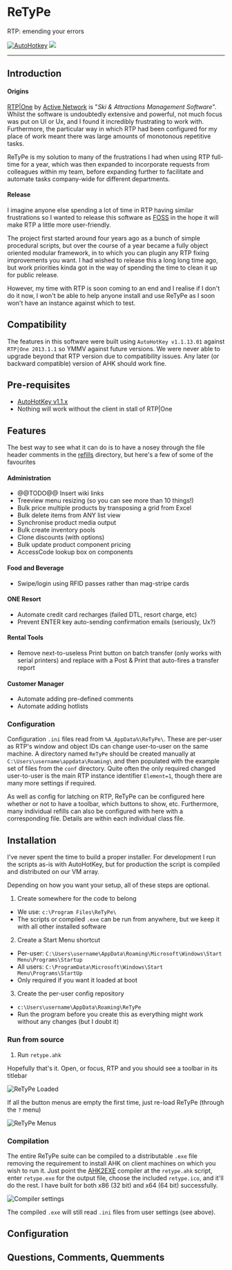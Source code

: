 # ReTyPe
RTP: emending your errors

[![AutoHotkey](https://img.shields.io/badge/Language-AutoHotkey-yellowgreen.svg)](https://autohotkey.com/) ![](https://img.shields.io/badge/State-Stable-green.svg)

---

## Introduction

#### Origins

[RTP|One](http://www.activenetwork.com/solutions/rtp-one) by [Active Network](http://www.activenetwork.com/) is "_Ski & Attractions Management Software_". Whilst the software is undoubtedly extensive and powerful, not much focus was put on UI or Ux, and I found it incredibly frustrating to work with. Furthermore, the particular way in which RTP had been configured for my place of work meant there was large amounts of monotonous repetitive tasks.

ReTyPe is my solution to many of the frustrations I had when using RTP full-time for a year, which was then expanded to incorporate requests from colleagues within my team, before expanding further to facilitate and automate tasks company-wide for different departments.

#### Release

I imagine anyone else spending a lot of time in RTP having similar frustrations so I wanted to release this software as [FOSS](https://en.wikipedia.org/wiki/Free_and_open-source_software) in the hope it will make RTP a little more user-friendly.

The project first started around four years ago as a bunch of simple procedural scripts, but over the course of a year became a fully object oriented modular framework, in to which you can plugin any RTP fixing improvements you want. I had wished to release this a long long time ago, but work priorities kinda got in the way of spending the time to clean it up for public release.

However, my time with RTP is soon coming to an end and I realise if I don't do it now, I won't be able to help anyone install and use ReTyPe as I soon won't have an instance against which to test.

## Compatibility

The features in this software were built using `AutoHotKey v1.1.13.01` against `RTP|One 2013.1.1` so YMMV against future versions. We were never able to upgrade beyond that RTP version due to compatibility issues. Any later (or backward compatible) version of AHK should work fine.

## Pre-requisites

- [AutoHotKey v1.1.x](https://autohotkey.com/download/)
- Nothing will work without the client in stall of RTP|One

## Features

The best way to see what it can do is to have a nosey through the file header comments in the [refills](https://github.com/Hwulex/ReTyPe/tree/master/refills]) directory, but here's a few of some of the favourites

#### Administration

- @@TODO@@ Insert wiki links
- Treeview menu resizing (so you can see more than 10 things!)
- Bulk price multiple products by transposing a grid from Excel
- Bulk delete items from ANY list view
- Synchronise product media output
- Bulk create inventory pools
- Clone discounts (with options)
- Bulk update product component pricing
- AccessCode lookup box on components

#### Food and Beverage

- Swipe/login using RFID passes rather than mag-stripe cards

#### ONE Resort

- Automate credit card recharges (failed DTL, resort charge, etc)
- Prevent ENTER key auto-sending confirmation emails (seriously, Ux?)

#### Rental Tools

- Remove next-to-useless Print button on batch transfer (only works with serial printers) and replace with a Post & Print that auto-fires a transfer report

#### Customer Manager

- Automate adding pre-defined comments
- Automate adding hotlists

### Configuration

Configuration `.ini` files read from `%A_AppData%\ReTyPe\`. These are per-user as RTP's window and object IDs can change user-to-user on the same machine. A directory named `ReTyPe` should be created manually at `C:\Users\username\appdata\Roaming\` and then populated with the example set of files from the `conf` directory. Quite often the only required changed user-to-user is the main RTP instance identifier `Element=1`, though there are many more settings if required.

As well as config for latching on RTP, ReTyPe can be configured here whether or not to have a toolbar, which buttons to show, etc. Furthermore, many individual refills can also be configured with here with a corresponding file. Details are within each individual class file.

## Installation

I've never spent the time to build a proper installer. For development I run the scripts as-is with AutoHotKey, but for production  the script is compiled and distributed on our VM array.

Depending on how you want your setup, all of these steps are optional.

1. Create somewhere for the code to belong
 - We use: `c:\Program Files\ReTyPe\`
 - The scripts or compiled `.exe` can be run from anywhere, but we keep it with all other installed software
2. Create a Start Menu shortcut
 - Per-user: `C:\Users\username\AppData\Roaming\Microsoft\Windows\Start Menu\Programs\Startup`
 - All users: `C:\ProgramData\Microsoft\Windows\Start Menu\Programs\StartUp`
 - Only required if you want it loaded at boot
3. Create the per-user config repository
 - `c:\Users\username\AppData\Roaming\ReTyPe`
 - Run the program before you create this as everything might work without any changes (but I doubt it)

### Run from source

1. Run `retype.ahk`

Hopefully that's it. Open, or focus, RTP and you should see a toolbar in its titlebar

![ReTyPe Loaded](https://snag.gy/RsN2MZ.jpg)

If all the button menus are empty the first time, just re-load ReTyPe (through the `?` menu)

![ReTyPe Menus](https://snag.gy/3Iscyw.jpg)


### Compilation

The entire ReTyPe suite can be compiled to a distributable `.exe` file removing the requirement to install AHK on client machines on which you wish to run it. Just point the [AHK2EXE](https://github.com/fincs/Ahk2Exe) compiler at the `retype.ahk` script, enter `retype.exe` for the output file, choose the included `retype.ico`, and it'll do the rest. I have built for both x86 (32 bit) and x64 (64 bit) successfully.

![Compiler settings](https://snag.gy/8GOMx4.jpg)

The compiled `.exe` will still read `.ini` files from user settings (see above).

## Configuration

## Questions, Comments, Quemments
